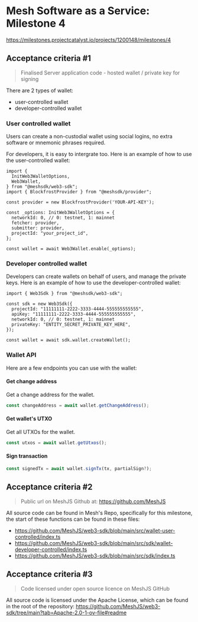 # Mesh Software as a Service: Milestone 4
https://milestones.projectcatalyst.io/projects/1200148/milestones/4

## Acceptance criteria #1

> Finalised Server application code - hosted wallet / private key for signing

There are 2 types of wallet:
- user-controlled wallet
- developer-controlled wallet

### User controlled wallet
Users can create a non-custodial wallet using social logins, no extra software or mnemonic phrases required.

For developers, it is easy to intergrate too. Here is an example of how to use the user-controlled wallet:

```
import {
  InitWeb3WalletOptions,
  Web3Wallet,
} from "@meshsdk/web3-sdk";
import { BlockfrostProvider } from "@meshsdk/provider";
 
const provider = new BlockfrostProvider('YOUR-API-KEY');
 
const _options: InitWeb3WalletOptions = {
  networkId: 0, // 0: testnet, 1: mainnet
  fetcher: provider,
  submitter: provider,
  projectId: "your_project_id",
};
 
const wallet = await Web3Wallet.enable(_options);
```

### Developer controlled wallet

Developers can create wallets on behalf of users, and manage the private keys. Here is an example of how to use the developer-controlled wallet:

```
import { Web3Sdk } from "@meshsdk/web3-sdk";
 
const sdk = new Web3Sdk({
  projectId: "11111111-2222-3333-4444-555555555555",
  apiKey: "11111111-2222-3333-4444-555555555555",
  networkId: 0, // 0: testnet, 1: mainnet
  privateKey: "ENTITY_SECRET_PRIVATE_KEY_HERE",
});

const wallet = await sdk.wallet.createWallet();
```

### Wallet API

Here are a few endpoints you can use with the wallet:

#### Get change address

Get a change address for the wallet.

```javascript
const changeAddress = await wallet.getChangeAddress();
```

#### Get wallet's UTXO

Get all UTXOs for the wallet.

```javascript
const utxos = await wallet.getUtxos();
```

#### Sign transaction

```javascript
const signedTx = await wallet.signTx(tx, partialSign?);
```

## Acceptance criteria #2

> Public url on MeshJS Github at: https://github.com/MeshJS 

All source code can be found in Mesh's Repo, specifically for this milestone, the start of these functions can be found in these files:
- https://github.com/MeshJS/web3-sdk/blob/main/src/wallet-user-controlled/index.ts
- https://github.com/MeshJS/web3-sdk/blob/main/src/sdk/wallet-developer-controlled/index.ts
- https://github.com/MeshJS/web3-sdk/blob/main/src/sdk/index.ts

## Acceptance criteria #3

> Code licensed under open source licence on MeshJS GitHub

All source code is licensed under the Apache License, which can be found in the root of the repository: https://github.com/MeshJS/web3-sdk/tree/main?tab=Apache-2.0-1-ov-file#readme

